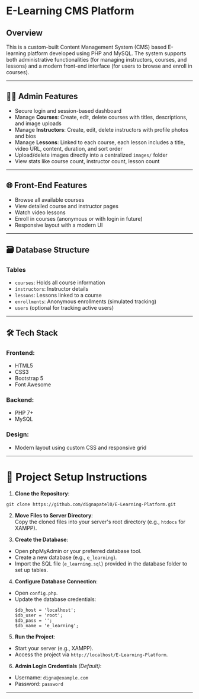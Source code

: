 # E-Learning CMS Platform

## Overview
This is a custom-built Content Management System (CMS) based E-learning platform developed using PHP and MySQL. The system supports both administrative functionalities (for managing instructors, courses, and lessons) and a modern front-end interface (for users to browse and enroll in courses).

---

## 👩‍💻 Admin Features
- Secure login and session-based dashboard
- Manage **Courses**: Create, edit, delete courses with titles, descriptions, and image uploads
- Manage **Instructors**: Create, edit, delete instructors with profile photos and bios
- Manage **Lessons**: Linked to each course, each lesson includes a title, video URL, content, duration, and sort order
- Upload/delete images directly into a centralized `images/` folder
- View stats like course count, instructor count, lesson count

---

## 🌐 Front-End Features
- Browse all available courses
- View detailed course and instructor pages
- Watch video lessons
- Enroll in courses (anonymous or with login in future)
- Responsive layout with a modern UI

---

## 🗃️ Database Structure
### Tables
- `courses`: Holds all course information
- `instructors`: Instructor details
- `lessons`: Lessons linked to a course
- `enrollments`: Anonymous enrollments (simulated tracking)
- `users` (optional for tracking active users)

---

## 🛠️ Tech Stack
### Frontend:
- HTML5  
- CSS3  
- Bootstrap 5  
- Font Awesome  

### Backend:
- PHP 7+  
- MySQL  

### Design:
- Modern layout using custom CSS and responsive grid  

---

# 🚀 Project Setup Instructions

1. **Clone the Repository**:  
```
git clone https://github.com/dignapatel0/E-Learning-Platform.git
```

2. **Move Files to Server Directory**:  
Copy the cloned files into your server's root directory (e.g., `htdocs` for XAMPP).

3. **Create the Database**:
- Open phpMyAdmin or your preferred database tool.
- Create a new database (e.g., `e_learning`).
- Import the SQL file (`e_learning.sql`) provided in the database folder to set up tables.

4. **Configure Database Connection**:
- Open `config.php`.
- Update the database credentials:
  ```
  $db_host = 'localhost';
  $db_user = 'root';
  $db_pass = '';
  $db_name = 'e_learning';
  ```

5. **Run the Project**:
- Start your server (e.g., XAMPP).
- Access the project via `http://localhost/E-Learning-Platform`.

6. **Admin Login Credentials** *(Default)*:
- Username: `digna@example.com`
- Password: `password`

---